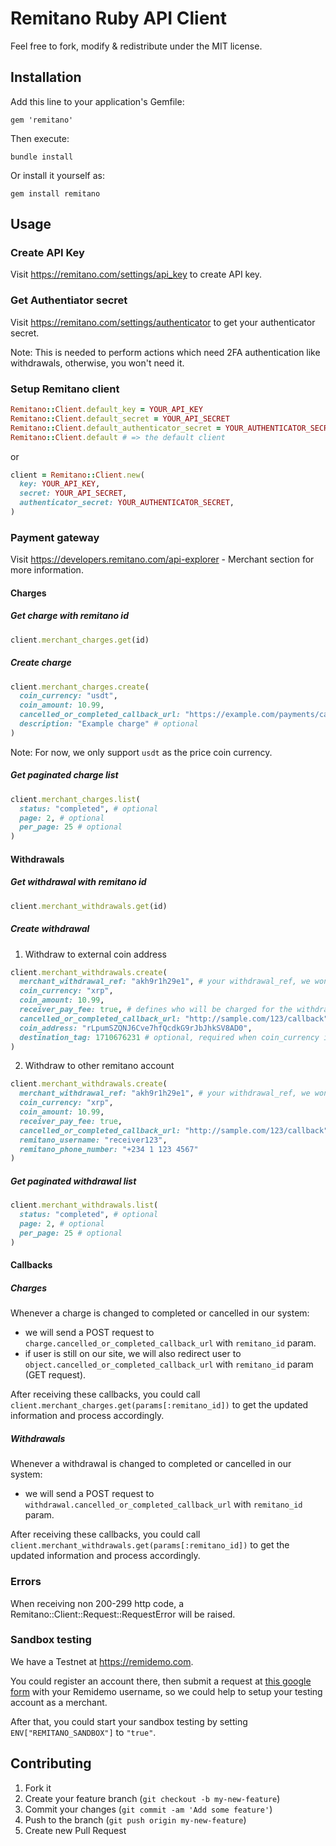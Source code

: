 # Remitano Ruby API Client

Feel free to fork, modify & redistribute under the MIT license.

## Installation

Add this line to your application's Gemfile:
```
gem 'remitano'
```
Then execute:
```
bundle install
```
Or install it yourself as:
```
gem install remitano
```

## Usage
### Create API Key

Visit https://remitano.com/settings/api_key to create API key.

### Get Authentiator secret

Visit https://remitano.com/settings/authenticator to get your authenticator secret.

Note: This is needed to perform actions which need 2FA authentication like withdrawals, otherwise, you won't need it.
### Setup Remitano client

```ruby
Remitano::Client.default_key = YOUR_API_KEY
Remitano::Client.default_secret = YOUR_API_SECRET
Remitano::Client.default_authenticator_secret = YOUR_AUTHENTICATOR_SECRET
Remitano::Client.default # => the default client
```
or
```ruby
client = Remitano::Client.new(
  key: YOUR_API_KEY,
  secret: YOUR_API_SECRET,
  authenticator_secret: YOUR_AUTHENTICATOR_SECRET,
)

```
### Payment gateway
Visit https://developers.remitano.com/api-explorer - Merchant section for more information.
#### Charges
##### Get charge with remitano id
```ruby
client.merchant_charges.get(id)
```
##### Create charge
```ruby
client.merchant_charges.create(
  coin_currency: "usdt",
  coin_amount: 10.99,
  cancelled_or_completed_callback_url: "https://example.com/payments/callback?id=example", # optional
  description: "Example charge" # optional
)
```
Note: For now, we only support `usdt` as the price coin currency.

##### Get paginated charge list
```ruby
client.merchant_charges.list(
  status: "completed", # optional
  page: 2, # optional
  per_page: 25 # optional
)
```

#### Withdrawals
##### Get withdrawal with remitano id
```ruby
client.merchant_withdrawals.get(id)
```
##### Create withdrawal
1. Withdraw to external coin address
```ruby
client.merchant_withdrawals.create(
  merchant_withdrawal_ref: "akh9r1h29e1", # your withdrawal_ref, we won't process withdrawal if the same ref is submitted before
  coin_currency: "xrp",
  coin_amount: 10.99,
  receiver_pay_fee: true, # defines who will be charged for the withdrawal fee
  cancelled_or_completed_callback_url: "http://sample.com/123/callback", # optional
  coin_address: "rLpumSZQNJ6Cve7hfQcdkG9rJbJhkSV8AD0",
  destination_tag: 1710676231 # optional, required when coin_currency is xrp
)
```
2. Withdraw to other remitano account
```ruby
client.merchant_withdrawals.create(
  merchant_withdrawal_ref: "akh9r1h29e1", # your withdrawal_ref, we won't process withdrawal if the same ref is submitted before
  coin_currency: "xrp",
  coin_amount: 10.99,
  receiver_pay_fee: true,
  cancelled_or_completed_callback_url: "http://sample.com/123/callback",
  remitano_username: "receiver123",
  remitano_phone_number: "+234 1 123 4567"
)
```
##### Get paginated withdrawal list
```ruby
client.merchant_withdrawals.list(
  status: "completed", # optional
  page: 2, # optional
  per_page: 25 # optional
)
```

#### Callbacks
##### Charges
Whenever a charge is changed to completed or cancelled in our system:
- we will send a POST request to `charge.cancelled_or_completed_callback_url` with `remitano_id` param.
- if user is still on our site, we will also redirect user to `object.cancelled_or_completed_callback_url` with `remitano_id` param (GET request).

After receiving these callbacks, you could call `client.merchant_charges.get(params[:remitano_id])` to get the updated information and process accordingly.

##### Withdrawals
Whenever a withdrawal is changed to completed or cancelled in our system:
- we will send a POST request to `withdrawal.cancelled_or_completed_callback_url` with `remitano_id` param.

After receiving these callbacks, you could call `client.merchant_withdrawals.get(params[:remitano_id])` to get the updated information and process accordingly.

### Errors
When receiving non 200-299 http code, a Remitano::Client::Request::RequestError will be raised.

### Sandbox testing
We have a Testnet at https://remidemo.com.

You could register an account there, then submit a request at [this google form](https://forms.gle/jvJyWPBNwTWfowSm9) with your Remidemo username, so we could help to setup your testing account as a merchant.

After that, you could start your sandbox testing by setting `ENV["REMITANO_SANDBOX"]` to `"true"`.

## Contributing

1. Fork it
2. Create your feature branch (`git checkout -b
my-new-feature`)
3. Commit your changes (`git commit -am 'Add some feature'`)
4. Push to the branch (`git push origin my-new-feature`)
5. Create new Pull Request
